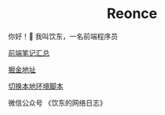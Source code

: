<h1 align="center">
 Reonce
</h1>


你好！👋  我叫饮东，一名前端程序员



[前端笔记汇总](https://github.com/reonce/Note-FE)


[掘金地址](https://juejin.cn/user/3958668048476429/posts)


[切换本地环境脚本](https://github.com/reonce/env-shell)


微信公众号 《饮东的网络日志》

